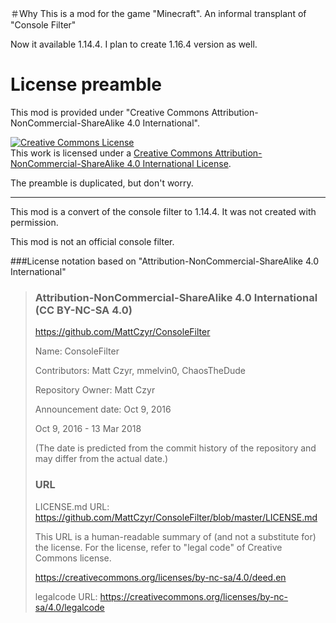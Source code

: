 ＃Why
This is a mod for the game "Minecraft".
An informal transplant of "Console Filter"

Now it available 1.14.4.
I plan to create 1.16.4 version as well.

# License preamble
This mod is provided under "Creative Commons Attribution-NonCommercial-ShareAlike 4.0 International".

<a rel="license" href="http://creativecommons.org/licenses/by-nc-sa/4.0/"><img alt="Creative Commons License" style="border-width:0" src="https://i.creativecommons.org/l/by-nc-sa/4.0/88x31.png" /></a><br />This work is licensed under a <a rel="license" href="http://creativecommons.org/licenses/by-nc-sa/4.0/">Creative Commons Attribution-NonCommercial-ShareAlike 4.0 International License</a>.

The preamble is duplicated, but don't worry.
<hr>
This mod is a convert of the console filter to 1.14.4.
It was not created with permission.

This mod is not an official console filter.

###License notation based on "Attribution-NonCommercial-ShareAlike 4.0 International"


> ### Attribution-NonCommercial-ShareAlike 4.0 International (CC BY-NC-SA 4.0)
> 
> 
> https://github.com/MattCzyr/ConsoleFilter
>
> Name: ConsoleFilter
> 
> Contributors: Matt Czyr, mmelvin0, ChaosTheDude
> 
> Repository Owner: Matt Czyr
> 
> Announcement date: Oct 9, 2016
> 
> Oct 9, 2016 - 13 Mar 2018
> 
> (The date is predicted from the commit history of the repository and may differ from the actual date.)
> 
> ### URL
> 
> LICENSE.md URL: https://github.com/MattCzyr/ConsoleFilter/blob/master/LICENSE.md
> 
> This URL is a human-readable summary of (and not a substitute for) the license.
> For the license, refer to "legal code" of Creative Commons license.
> 
> https://creativecommons.org/licenses/by-nc-sa/4.0/deed.en
> 
> legalcode URL: https://creativecommons.org/licenses/by-nc-sa/4.0/legalcode
>
